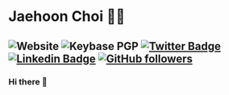 # Jaehoon Choi 👨‍💻
![Website](https://img.shields.io/website?label=blog&url=https%3A%2F%2Fandromedarabbit.net)
![Keybase PGP](https://img.shields.io/keybase/pgp/jaehoonchoi)
[![Twitter Badge](https://img.shields.io/badge/-@andromedarabbit-1ca0f1?style=flat-square&labelColor=1ca0f1&logo=twitter&logoColor=white&link=https://twitter.com/sakshamtaneja00)](https://twitter.com/andromedarabbit) [![Linkedin Badge](https://img.shields.io/badge/-choijaehoon-blue?style=flat-square&logo=Linkedin&logoColor=white&link=https://www.linkedin.com/in/choijaehoon/)](https://www.linkedin.com/in/tanejasaksham/)
[![GitHub followers](https://img.shields.io/github/followers/andromedarabbit?label=Follow&style=social)](https://github.com/andromedarabbit/?tab=follow)
---

### Hi there 👋

<!--
**andromedarabbit/andromedarabbit** is a ✨ _special_ ✨ repository because its `README.md` (this file) appears on your GitHub profile.

Here are some ideas to get you started:

- 🔭 I’m currently working on ...
- 🌱 I’m currently learning ...
- 👯 I’m looking to collaborate on ...
- 🤔 I’m looking for help with ...
- 💬 Ask me about ...
- 📫 How to reach me: ...
- 😄 Pronouns: ...
- ⚡ Fun fact: ...
-->

